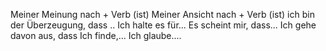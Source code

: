 Meiner Meinung nach + Verb (ist)
Meiner Ansicht nach + Verb (ist)
ich bin der Überzeugung, dass ..
Ich halte es für...
Es scheint mir, dass...
Ich gehe davon aus, dass
Ich finde,...
Ich glaube.... 